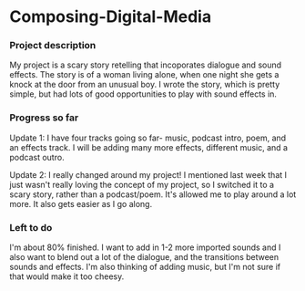 # Composing-Digital-Media

### Project description

  My project is a scary story retelling that incoporates dialogue and sound effects. The story is of a woman living alone, when one night she gets a knock at the door from an unusual boy. I wrote the story, which is pretty simple, but had lots of good opportunities to play with sound effects in.
  
  
### Progress so far 

  Update 1: I have four tracks going so far- music, podcast intro, poem, and an effects track. I will be adding many more effects, different music, and a podcast outro.  
  
  Update 2: I really changed around my project! I mentioned last week that I just wasn't really loving the concept of my project, so I switched it to a scary story, rather than a podcast/poem. It's allowed me to play around a lot more. It also gets easier as I go along.
  
 
### Left to do

  I'm about 80% finished. I want to add in 1-2 more imported sounds and I also want to blend out a lot of the dialogue, and the transitions between sounds and effects. I'm also thinking of adding music, but I'm not sure if that would make it too cheesy.  
  
  
